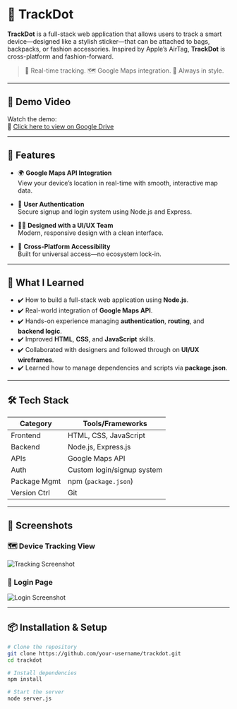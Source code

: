 # 🎯 TrackDot

**TrackDot** is a full-stack web application that allows users to track a smart device—designed like a stylish sticker—that can be attached to bags, backpacks, or fashion accessories. Inspired by Apple’s AirTag, **TrackDot** is cross-platform and fashion-forward.

> 🔐 Real-time tracking. 🗺️ Google Maps integration. 💼 Always in style.

---

## 🎥 Demo Video

Watch the demo:  
🔗 [Click here to view on Google Drive](https://drive.google.com/file/d/1J3r-UvcF1STi8rGr6RWh52T9s1d_qPLK/view?usp=sharing)

---

## 🚀 Features

- 🌍 **Google Maps API Integration**  
  View your device’s location in real-time with smooth, interactive map data.

- 🔐 **User Authentication**  
  Secure signup and login system using Node.js and Express.

- 🧑‍🎨 **Designed with a UI/UX Team**  
  Modern, responsive design with a clean interface.

- 🔄 **Cross-Platform Accessibility**  
  Built for universal access—no ecosystem lock-in.

---

## 🧠 What I Learned

- ✔️ How to build a full-stack web application using **Node.js**.
- ✔️ Real-world integration of **Google Maps API**.
- ✔️ Hands-on experience managing **authentication**, **routing**, and **backend logic**.
- ✔️ Improved **HTML**, **CSS**, and **JavaScript** skills.
- ✔️ Collaborated with designers and followed through on **UI/UX wireframes**.
- ✔️ Learned how to manage dependencies and scripts via **package.json**.

---

## 🛠️ Tech Stack

| Category    | Tools/Frameworks                |
|-------------|----------------------------------|
| Frontend    | HTML, CSS, JavaScript            |
| Backend     | Node.js, Express.js              |
| APIs        | Google Maps API                  |
| Auth        | Custom login/signup system       |
| Package Mgmt| npm (`package.json`)             |
| Version Ctrl| Git                              |

---

## 📸 Screenshots

### 🗺️ Device Tracking View  
![Tracking Screenshot](https://chat.openai.com/share/file-BBJ2PamaGGSaMZQ3aiUKvA)

### 🔐 Login Page  
![Login Screenshot](https://chat.openai.com/share/file-TtS7993uCU5KmJX7FYcYg5)

---

## 📦 Installation & Setup

```bash
# Clone the repository
git clone https://github.com/your-username/trackdot.git
cd trackdot

# Install dependencies
npm install

# Start the server
node server.js
